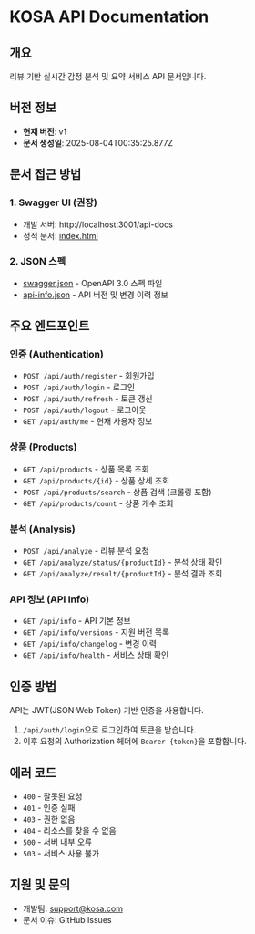 # KOSA API Documentation

## 개요
리뷰 기반 실시간 감정 분석 및 요약 서비스 API 문서입니다.

## 버전 정보
- **현재 버전**: v1
- **문서 생성일**: 2025-08-04T00:35:25.877Z

## 문서 접근 방법

### 1. Swagger UI (권장)
- 개발 서버: http://localhost:3001/api-docs
- 정적 문서: [index.html](./index.html)

### 2. JSON 스펙
- [swagger.json](./swagger.json) - OpenAPI 3.0 스펙 파일
- [api-info.json](./api-info.json) - API 버전 및 변경 이력 정보

## 주요 엔드포인트

### 인증 (Authentication)
- `POST /api/auth/register` - 회원가입
- `POST /api/auth/login` - 로그인
- `POST /api/auth/refresh` - 토큰 갱신
- `POST /api/auth/logout` - 로그아웃
- `GET /api/auth/me` - 현재 사용자 정보

### 상품 (Products)
- `GET /api/products` - 상품 목록 조회
- `GET /api/products/{id}` - 상품 상세 조회
- `POST /api/products/search` - 상품 검색 (크롤링 포함)
- `GET /api/products/count` - 상품 개수 조회

### 분석 (Analysis)
- `POST /api/analyze` - 리뷰 분석 요청
- `GET /api/analyze/status/{productId}` - 분석 상태 확인
- `GET /api/analyze/result/{productId}` - 분석 결과 조회

### API 정보 (API Info)
- `GET /api/info` - API 기본 정보
- `GET /api/info/versions` - 지원 버전 목록
- `GET /api/info/changelog` - 변경 이력
- `GET /api/info/health` - 서비스 상태 확인

## 인증 방법
API는 JWT(JSON Web Token) 기반 인증을 사용합니다.

1. `/api/auth/login`으로 로그인하여 토큰을 받습니다.
2. 이후 요청의 Authorization 헤더에 `Bearer {token}`을 포함합니다.

## 에러 코드
- `400` - 잘못된 요청
- `401` - 인증 실패
- `403` - 권한 없음
- `404` - 리소스를 찾을 수 없음
- `500` - 서버 내부 오류
- `503` - 서비스 사용 불가

## 지원 및 문의
- 개발팀: support@kosa.com
- 문서 이슈: GitHub Issues
